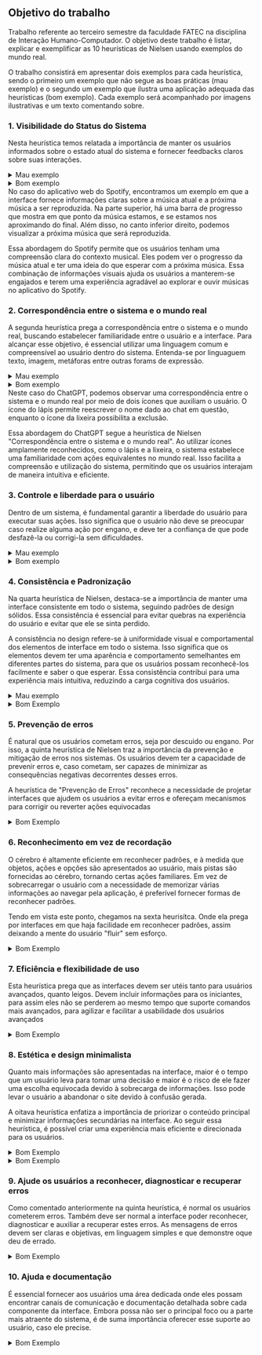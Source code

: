 ## Objetivo do trabalho

Trabalho referente ao terceiro semestre da faculdade FATEC na disciplina de Interação Humano-Computador. O objetivo deste trabalho é listar, explicar e exemplificar as 10 heurísticas de Nielsen usando exemplos do mundo real.

O trabalho consistirá em apresentar dois exemplos para cada heurística, sendo o primeiro um exemplo que não segue as boas práticas (mau exemplo) e o segundo um exemplo que ilustra uma aplicação adequada das heurísticas (bom exemplo). Cada exemplo será acompanhado por imagens ilustrativas e um texto comentando sobre.

### 1. Visibilidade do Status do Sistema

Nesta heurística temos relatada a importância de manter os usuários informados sobre o estado atual do sistema e fornecer feedbacks claros sobre suas interações.

<details> <summary>Mau exemplo</summary>teste </details>

<details> <summary>Bom exemplo</summary> 
print do spotify
</details>
No caso do aplicativo web do Spotify, encontramos um exemplo em que a interface fornece informações claras sobre a música atual e a próxima música a ser reproduzida. Na parte superior, há uma barra de progresso que mostra em que ponto da música estamos, e se estamos nos aproximando do final. Além disso, no canto inferior direito, podemos visualizar a próxima música que será reproduzida.

Essa abordagem do Spotify permite que os usuários tenham uma compreensão clara do contexto musical. Eles podem ver o progresso da música atual e ter uma ideia do que esperar com a próxima música. Essa combinação de informações visuais ajuda os usuários a manterem-se engajados e terem uma experiência agradável ao explorar e ouvir músicas no aplicativo do Spotify.

### 2. Correspondência entre o sistema e o mundo real

A segunda heurística prega a correspondência entre o sistema e o mundo real, buscando estabelecer familiaridade entre o usuário e a interface. Para alcançar esse objetivo, é essencial utilizar uma linguagem comum e compreensível ao usuário dentro do sistema. Entenda-se por linguaguem texto, imagem, metáforas entre outras forams de expressão.

<details> <summary>Mau exemplo</summary>teste </details>

<details> <summary>Bom exemplo</summary> 
print do chatgpt
</details>
Neste caso do ChatGPT, podemos observar uma correspondência entre o sistema e o mundo real por meio de dois ícones que auxiliam o usuário. O ícone do lápis permite reescrever o nome dado ao chat em questão, enquanto o ícone da lixeira possibilita a exclusão.

Essa abordagem do ChatGPT segue a heurística de Nielsen "Correspondência entre o sistema e o mundo real". Ao utilizar ícones amplamente reconhecidos, como o lápis e a lixeira, o sistema estabelece uma familiaridade com ações equivalentes no mundo real. Isso facilita a compreensão e utilização do sistema, permitindo que os usuários interajam de maneira intuitiva e eficiente.

### 3. Controle e liberdade para o usuário

Dentro de um sistema, é fundamental garantir a liberdade do usuário para executar suas ações. Isso significa que o usuário não deve se preocupar caso realize alguma ação por engano, e deve ter a confiança de que pode desfazê-la ou corrigi-la sem dificuldades.

<details> <summary>Mau exemplo</summary>teste </details>

<details> <summary>Bom exemplo</summary> 
print do gmail
</details>

### 4. Consistência e Padronização

Na quarta heurística de Nielsen, destaca-se a importância de manter uma interface consistente em todo o sistema, seguindo padrões de design sólidos. Essa consistência é essencial para evitar quebras na experiência do usuário e evitar que ele se sinta perdido.

A consistência no design refere-se à uniformidade visual e comportamental dos elementos de interface em todo o sistema. Isso significa que os elementos devem ter uma aparência e comportamento semelhantes em diferentes partes do sistema, para que os usuários possam reconhecê-los facilmente e saber o que esperar. Essa consistência contribui para uma experiência mais intuitiva, reduzindo a carga cognitiva dos usuários.

<details> <summary>Mau exemplo</summary>teste </details>

<details> <summary>Bom Exemplo</summary>Biblioteca do google </details>

### 5. Prevenção de erros

É natural que os usuários cometam erros, seja por descuido ou engano. Por isso, a quinta heurística de Nielsen traz a importância da prevenção e mitigação de erros nos sistemas. Os usuários devem ter a capacidade de prevenir erros e, caso cometam, ser capazes de minimizar as consequências negativas decorrentes desses erros.

A heurística de "Prevenção de Erros" reconhece a necessidade de projetar interfaces que ajudem os usuários a evitar erros e ofereçam mecanismos para corrigir ou reverter ações equivocadas

<details> <summary>Bom Exemplo</summary>Caixa de confirmação para a exclusão de um arquivo no SO </details>

### 6. Reconhecimento em vez de recordação

O cérebro é altamente eficiente em reconhecer padrões, e à medida que objetos, ações e opções são apresentados ao usuário, mais pistas são fornecidas ao cérebro, tornando certas ações familiares. Em vez de sobrecarregar o usuário com a necessidade de memorizar várias informações ao navegar pela aplicação, é preferível fornecer formas de reconhecer padrões.

Tendo em vista este ponto, chegamos na sexta heurisítca. Onde ela prega por interfaces em que haja facilidade em reconhecer padrões, assim deixando a mente do usuário "fluir" sem esforço.

<details> <summary>Bom Exemplo</summary>Novamente Biblioteca </details>

### 7. Eficiência e flexibilidade de uso

Esta heurística prega que as interfaces devem ser utéis tanto para usuários avançados, quanto leigos. Devem incluir informações para os iniciantes, para assim eles não se perderem ao mesmo tempo que suporte comandos mais avançados, para agilizar e facilitar a usabilidade dos usuários avançados

<details> <summary>Bom Exemplo</summary>Caixa de confirmação para a exclusão de um arquivo no SO </details>

### 8. Estética e design minimalista

Quanto mais informações são apresentadas na interface, maior é o tempo que um usuário leva para tomar uma decisão e maior é o risco de ele fazer uma escolha equivocada devido à sobrecarga de informações. Isso pode levar o usuário a abandonar o site devido à confusão gerada.

A oitava heurística enfatiza a importância de priorizar o conteúdo principal e minimizar informações secundárias na interface. Ao seguir essa heurística, é possível criar uma experiência mais eficiente e direcionada para os usuários.

<details> <summary>Bom Exemplo</summary>Comentar site clean e comentar biblioteca </details>

<details> <summary>Bom Exemplo</summary>Caixa de confirmação para a exclusão de um arquivo no SO </details>

### 9. Ajude os usuários a reconhecer, diagnosticar e recuperar erros

Como comentado anteriormente na quinta heurística, é normal os usuários cometerem erros. Também deve ser normal a interface poder reconhecer, diagnosticar e auxiliar a recuperar estes erros. As mensagens de erros devem ser claras e objetivas, em linguagem simples e que demonstre oque deu de errado.

<details> <summary>Bom Exemplo</summary>Mensagem de erro do teams ao lado do login</details>

### 10. Ajuda e documentação

É essencial fornecer aos usuários uma área dedicada onde eles possam encontrar canais de comunicação e documentação detalhada sobre cada componente da interface. Embora possa não ser o principal foco ou a parte mais atraente do sistema, é de suma importância oferecer esse suporte ao usuário, caso ele precise.

<details> <summary>Bom Exemplo</summary>Documentação de ajuda de qualquer site </details>
